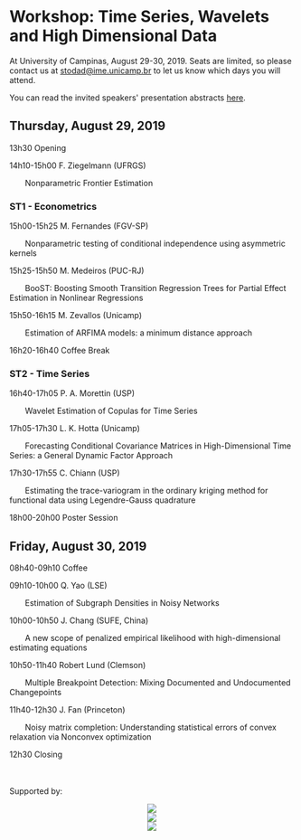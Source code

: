 # Workshop: Time Series, Wavelets and High Dimensional Data

At University of Campinas, August 29-30, 2019. Seats are limited, so please contact us at stodad@ime.unicamp.br to let us know which days you will attend.

You can read the invited speakers' presentation abstracts [here](workshop1_abstract.pdf).

## Thursday, August 29, 2019

13h30 Opening<br>

14h10-15h00 F. Ziegelmann (UFRGS)

&nbsp;&nbsp;&nbsp;&nbsp;&nbsp;&nbsp; Nonparametric Frontier Estimation<br>

### ST1 - Econometrics

15h00-15h25 M. Fernandes (FGV-SP)

&nbsp;&nbsp;&nbsp;&nbsp;&nbsp;&nbsp; Nonparametric testing of conditional independence using asymmetric kernels<br>

15h25-15h50 M. Medeiros (PUC-RJ)

&nbsp;&nbsp;&nbsp;&nbsp;&nbsp;&nbsp; BooST: Boosting Smooth Transition Regression Trees for Partial Effect Estimation in Nonlinear Regressions<br>

15h50-16h15 M. Zevallos (Unicamp)

&nbsp;&nbsp;&nbsp;&nbsp;&nbsp;&nbsp; Estimation of ARFIMA models: a minimum distance approach<br>

16h20-16h40 Coffee Break<br>

### ST2 - Time Series

16h40-17h05 P. A. Morettin (USP)

&nbsp;&nbsp;&nbsp;&nbsp;&nbsp;&nbsp; Wavelet Estimation of Copulas for Time Series<br>

17h05-17h30 L. K. Hotta (Unicamp)

&nbsp;&nbsp;&nbsp;&nbsp;&nbsp;&nbsp; Forecasting Conditional Covariance Matrices in High-Dimensional Time Series: a General Dynamic Factor Approach<br>

17h30-17h55 C. Chiann (USP)

&nbsp;&nbsp;&nbsp;&nbsp;&nbsp;&nbsp; Estimating the trace-variogram in the ordinary kriging method for functional data using Legendre-Gauss quadrature<br>

18h00-20h00 Poster Session<br>

## Friday, August 30, 2019

08h40-09h10 Coffee<br>

09h10-10h00 Q. Yao (LSE)

&nbsp;&nbsp;&nbsp;&nbsp;&nbsp;&nbsp; Estimation of Subgraph Densities in Noisy Networks<br>

10h00-10h50 J. Chang (SUFE, China)

&nbsp;&nbsp;&nbsp;&nbsp;&nbsp;&nbsp; A new scope of penalized empirical likelihood with high-dimensional estimating equations<br>

10h50-11h40 Robert Lund (Clemson)

&nbsp;&nbsp;&nbsp;&nbsp;&nbsp;&nbsp; Multiple Breakpoint Detection: Mixing Documented and Undocumented Changepoints<br>

11h40-12h30 J. Fan (Princeton)

&nbsp;&nbsp;&nbsp;&nbsp;&nbsp;&nbsp; Noisy matrix completion: Understanding statistical errors of convex relaxation via Nonconvex optimization<br>

12h30 Closing

<br><br>
Supported by:

<!--![FAPESP](img/FAPESP.png)

![FAEPEX](img/logo_faepex.jpg)

![UNICAMP](img/logo_unicamp.jpg)-->

<center>
<img src="https://guiludwig.github.io/STODAD/img/FAPESP.png"><br>
<img src="https://guiludwig.github.io/STODAD/img/logo_faepex.jpg"><br>
<img src="https://guiludwig.github.io/STODAD/img/logo_unicamp.jpg"><br>
</center>
